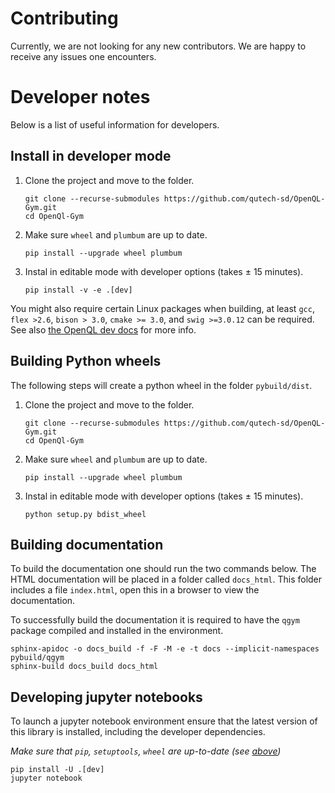 # Contributing
Currently, we are not looking for any new contributors. We are happy to receive any issues one encounters.

# Developer notes
Below is a list of useful information for developers.


## Install in developer mode
1. Clone the project and move to the folder.
    ```commandline
    git clone --recurse-submodules https://github.com/qutech-sd/OpenQL-Gym.git
    cd OpenQl-Gym
    ```
1. Make sure `wheel` and `plumbum` are up to date.
    ```commandline
    pip install --upgrade wheel plumbum
    ```
1. Instal in editable mode with developer options (takes $\pm$ 15 minutes).
    ```commandline
    pip install -v -e .[dev]

You might also require certain Linux packages when building, at least `gcc`, `flex >2.6`, `bison > 3.0`, `cmake >= 3.0`,
and `swig >=3.0.12` can be required.
See also [the OpenQL dev docs](https://openql.readthedocs.io/en/latest/developer/build.html) for more info.


## Building Python wheels
The following steps will create a python wheel in the folder `pybuild/dist`.

1. Clone the project and move to the folder.
    ```commandline
    git clone --recurse-submodules https://github.com/qutech-sd/OpenQL-Gym.git
    cd OpenQl-Gym
    ```
1. Make sure `wheel` and `plumbum` are up to date.
    ```commandline
    pip install --upgrade wheel plumbum
    ```
1. Instal in editable mode with developer options (takes $\pm$ 15 minutes).
    ```commandline
    python setup.py bdist_wheel
    ```


## Building documentation
To build the documentation one should run the two commands below.
The HTML documentation will be placed in a folder called `docs_html`. This folder includes a file `index.html`, open this
in a browser to view the documentation.

To successfully build the documentation it is required to have the `qgym` package compiled and installed in the environment.
```commandline
sphinx-apidoc -o docs_build -f -F -M -e -t docs --implicit-namespaces pybuild/qgym
sphinx-build docs_build docs_html
```

## Developing jupyter notebooks
To launch a jupyter notebook environment ensure that the latest version of this library is installed,
including the developer dependencies.

_Make sure that `pip`, `setuptools`, `wheel` are up-to-date (see [above](#installing-requirements))_
```commandline
pip install -U .[dev]
jupyter notebook
```